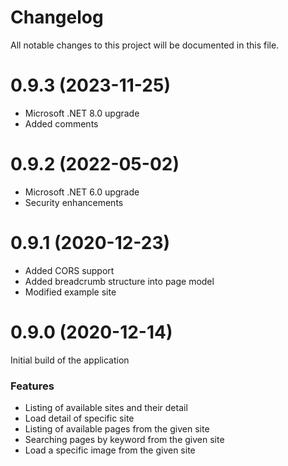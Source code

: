 # Changelog

All notable changes to this project will be documented in this file.

# 0.9.3 (2023-11-25)
* Microsoft .NET 8.0 upgrade
* Added comments

# 0.9.2 (2022-05-02)
* Microsoft .NET 6.0 upgrade
* Security enhancements

# 0.9.1 (2020-12-23)

* Added CORS support
* Added breadcrumb structure into page model
* Modified example site

# 0.9.0 (2020-12-14)

Initial build of the application

### Features

* Listing of available sites and their detail
* Load detail of specific site
* Listing of available pages from the given site
* Searching pages by keyword from the given site
* Load a specific image from the given site
